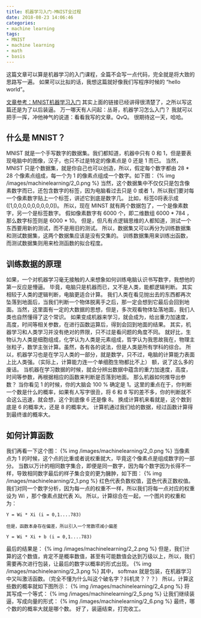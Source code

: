 ```yaml
---
title: 机器学习入门-MNIST全过程
date: 2018-08-23 14:06:46
categories:
- machine learning
tags:
- MNIST
- machine learning
- math
- basis
---
```

这篇文章可以算是机器学习的入门课程，全篇不会写一点代码，完全就是将大致的思路写一遍。
如果可以比拟的话，我想这篇就好像我们写程序时候的 “hello world”。
<!-- more -->
[文章参考：MNIST机器学习入门](http://wiki.jikexueyuan.com/project/tensorflow-zh/tutorials/mnist_beginners.html)
其实上面的链接已经讲得很清楚了，之所以写这篇还是为了以后装逼。
万一哪天有人问起：丛哥，机器学习怎么入门？
我就可以把手一挥，冲他神气的说道：看看我写的文章。QvQ。
很期待这一天，哈哈。
## 什么是 MNIST？
MNIST 就是一个手写数字的数据集。我们都知道，机器中只有 0 和 1，但是要表现电脑中的图像，汉子，也只不过是特定的像素点是 0 还是 1 而已。
当然，MNIST 只是个数据集，就是你自己也可以创造，所以，假定每个数字都由 28 * 28 个像素点组成，每一个为 1 的像素点组成一个数字。如下图：
{% img /images/machinelearning/2_0.png %}
当然，这个数据集中不仅仅只是包含像素数字而已，还包含数字的标签，因为电脑看过去只是 0 或者 1，所以我们要对每一个像素数字贴上一个标签，讲述它到底是数字几。
比如，标签0将表示成([1,0,0,0,0,0,0,0,0,0])。
所以，现在 MINST 就有两个数据包了，一个是像素数字，另一个是标签数字。
假如像素数字有 6000 个，即二维数组 6000 * 784 ，那么数字标签则是 6000 * 10。
但是，但凡有点逻辑思维的人都知道，测试一个东西要用新的测试，而不是用旧的测试。
所以，数据集又可以再分为训练数据集和测试数据集，这两个数据集应该是没有交集的。
训练数据集用来训练出函数，而测试数据集则用来检测函数的拟合程度。
## 训练数据的原理
如果，一个对机器学习毫无接触的人来想象如何训练电脑认识书写数字，我想他的第一反应是懵逼。
毕竟，电脑只是机器而已，又不是人类，能都逻辑判断。
其实相较于人类的逻辑判断，电脑更适合计算。
我们人类在看见抛出去的东西都再次坠落到地面后，当我们判断一个物体脱离手之后，那一定会想到它最后会回到地面。当然，这里面有一定的大数据的思想，但是，多次观看物体坠落地面，我们人类也自然懂得了这个常识。
如果变成机器来学习，就会成为，给出重力加速度，高度，时间等相关参数，在进行函数运算后，得到会回到地面的结果。
其实，机器学习和人类学习并没有绝对的界限，只不过是看问题的角度不同。
就好比，生物认为人类是细胞组成，化学认为人类是元素组成，哲学认为我思故我在，物理主张粒子，数学主张计算。虽然，各有各的说法，但是人类是所有学科的综合。
所以，机器学习也是在学习人类的一部分，就是数学，只不过，电脑的计算能力表面上比人类强。（实际上，计算能力连一个单细胞生物都比不上）
额，说了这么多的废话。
当机器在学习数据的时候，就会分辨出数据中蕴含的重力加速度，高度，时间等参数，再根据相应的函数来判断是否落到地面。
那么机器如何推导出参数？
当你看见 1 的时候，你的大脑会 100 % 确定是 1。这里的重点在于，你判断一个数是什么的概率，如果有人写字很丑，将 6 和 8 写的差不多，你的判断就不会这么迅速，就会想，这个到底像 6 还是像 8。
换成计算机来看就是，这个数到底是 6 的概率大，还是 8 的概率大。
计算机通过我们给的数据，经过函数计算得到最终谁的概率大。
## 如何计算函数
我们再看一下这个图：
{% img /images/machinelearning/2_0.png %}
当像素点为 1 的时候，这个点的比重或者说权重就大，毕竟这个像素点是组成数字的一部分。
当数以万计的相同数字集合，即便是同一数字，因为每个数字因为长得不一样，导致相同数字最后的样子集合变的更为臃肿，如下图：
{% img /images/machinelearning/2_1.png %}
红色代表负数权值，蓝色代表正数权值。
我们对同一个数字分析，因为每一点的权重不一样，所以我们将每一点对应的权重设为 Wi ，那个像素点就代表 Xi。
所以，计算综合在一起，一个图片的权重和为：

	Y = Wi * Xi (i = 0,1....783)

	但是，函数本身存在偏差，所以引入一个常数项减小偏差
	
	Y = Wi * Xi + b (i = 0,1....783)
	
最后的结果是：
{% img /images/machinelearning/2_2.png %}
但是，我们计算的这个数值，肯定不是概率数值，甚至有可能数值会达到万级以上，所以，我们需要再次进行包装，让最后的数字以概率的形式出现。
{% img /images/machinelearning/2_3.png %}
其中， softmax 就是包装，在机器学习中又叫激活函数。（完全不懂为什么叫这个破名字？抖机灵？？？）
所以，计算这些数的概率就如下图所示：
{% img /images/machinelearning/2_4.png %}
将其写成一个等式：
{% img /images/machinelearning/2_5.png %}
让我们继续装逼，写成向量的形式：
{% img /images/machinelearning/2_6.png %}
最终，哪个数的的概率大就是哪个数。
好了，装逼结束，打完收工。